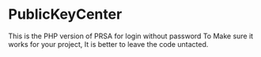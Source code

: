 # PublicKeyCenter
This is the PHP version of PRSA for login without password
To Make sure it works for your project, It is better to leave the code untacted.
